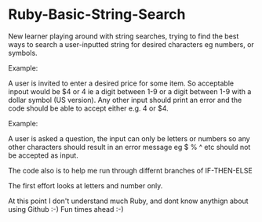 Ruby-Basic-String-Search
========================

New learner playing around with string searches, trying to find the best ways to search a user-inputted string for desired characters eg numbers, or symbols.

Example: 

A user  is invited to enter a desired price for some item. So acceptable inpout would be $4 or 4 ie a digit between 1-9 or a digit between 1-9 with a dollar symbol (US version).
Any other input should print an error and the code should be able to accept either e.g. 4 or $4.

Example:

A user is asked a question, the input can only be letters or numbers so any other characters should result in an error message eg $ % ^ etc should not be accepted as input.

The code also is to help me run through differnt branches of IF-THEN-ELSE 

The first effort looks at letters and number only.

At this point I don't understand much Ruby, and dont know anythign about using Github :-) Fun times ahead :-) 

